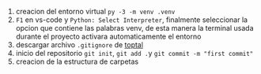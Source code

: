 1. creacion del entorno virtual `py -3 -m venv .venv`
2. `F1` en vs-code y `Python: Select Interpreter`, finalmente seleccionar la opcion que contiene las palabras venv, de esta manera la terminal usada durante el proyecto activara automaticamente el entorno
3. descargar archivo `.gitignore` de [toptal](https://www.toptal.com/developers/gitignore/api/python)
4. inicio del repositorio `git init`, `git add .`y `git commit -m "first commit"`
5. creacion de la estructura de carpetas 